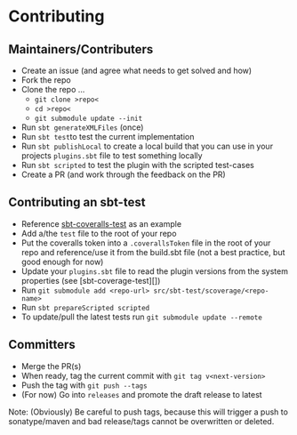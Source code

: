 # Contributing

## Maintainers/Contributers

* Create an issue (and agree what needs to get solved and how)
* Fork the repo
* Clone the repo ...
  * `git clone >repo<`
  * `cd >repo<`
  * `git submodule update --init` 
* Run `sbt generateXMLFiles` (once)
* Run `sbt test`to test the current implementation
* Run `sbt publishLocal` to create a local build that you can use in
  your projects `plugins.sbt` file to test something locally
* Run `sbt scripted` to test the plugin with the scripted test-cases
* Create a PR (and work through the feedback on the PR)

## Contributing an sbt-test

* Reference [sbt-coveralls-test][] as an example
* Add a/the `test` file to the root of your repo
* Put the coveralls token into a `.coverallsToken` file in the root of
  your repo and reference/use it from the build.sbt file (not a best
  practice, but good enough for now)
* Update your `plugins.sbt` file to read the plugin versions from
  the system properties (see [sbt-coverage-test][])
* Run `git submodule add <repo-url> src/sbt-test/scoverage/<repo-name>`
* Run `sbt prepareScripted scripted`
* To update/pull the latest tests run `git submodule update --remote`

## Committers

* Merge the PR(s)
* When ready, tag the current commit with `git tag v<next-version>`
* Push the tag with `git push --tags`
* (For now) Go into `releases` and promote the draft release to latest

Note: (Obviously) Be careful to push tags, because this will trigger
a push to sonatype/maven and bad release/tags cannot be overwritten or
deleted.

[sbt-coveralls-test]: https://github.com/rolandtritsch/sbt-coveralls-test
